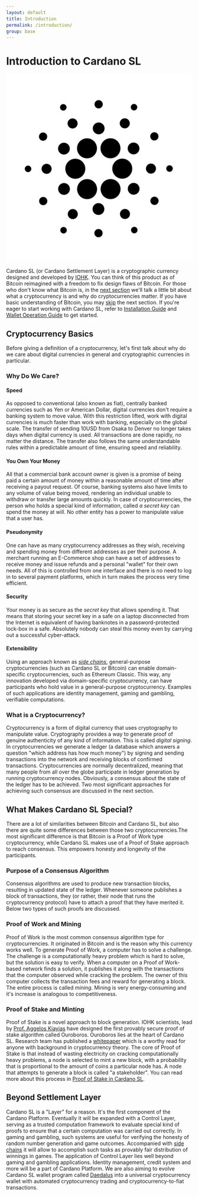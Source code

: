```yaml
---
layout: default
title: Introduction
permalink: /introduction/
group: base
---
```

# Introduction to Cardano SL

![cardano](/img/cardano.png)

Cardano SL (or Cardano Settlement Layer) is a cryptographic
currency designed and developed by [IOHK](https://iohk.io/team). You can
think of this product as of Bitcoin reimagined with a freedom to fix
design flaws of Bitcoin. For those
who don't know what Bitcoin is, in the [next
section](#cryptocurrency-basics) we'll talk a little
bit about what a cryptocurrency is and why do cryptocurrencies matter.
If you have basic understanding of Bitcoin, you may
[skip](#what-makes-cardano-sl-special) the next
section. If you're eager to start working with Cardano SL, refer to
[Installation Guide]() and [Wallet Operation Guide]() to get started.

## Cryptocurrency Basics

[//]: # (@any)

Before giving a definition of a cryptocurrency, let's first talk about
why do we care about digital currencies in general and cryptographic
currencies in particular.

### Why Do We Care?

#### Speed

As opposed to conventional (also known as fiat), centrally banked
currencies such as Yen or American Dollar, digital currencies don't
require a banking system to move value. With this restriction lifted,
work with digital currencies is much faster than work with banking,
especially on the global scale. The transfer of sending 10USD from
Osaka to Denver no longer takes days when digital currency is
used. All transactions are done rapidly, no matter the distance. The
transfer also follows the same understandable rules within a
predictable amount of time, ensuring speed and reliability.

#### You Own Your Money
All that a commercial bank account owner is given is a promise of
being paid a certain amount of money within a reasonable amount of
time after receiving a payout request.  Of course, banking systems
also have limits to any volume of value being moved, rendering an
individual unable to withdraw or transfer large amounts quickly. In
case of cryptocurrencies, the person who holds a
special kind of information, called _a secret key_ can spend the money
at will. No other entity has a power to manipulate value that a user
has.

#### Pseudonymity

One can have as many cryptocurrency addresses as they wish, receiving
and spending money from different addresses as per their purpose. A
merchant running an E-Commerce shop can have a set of addresses to
receive money and issue refunds and a personal "wallet" for their own
needs. All of this is controlled from one interface and there is no need
to log in to several payment platforms, which in turn makes the
process very time efficient.

#### Security

Your money is as secure as the _secret key_ that allows spending it.
That means that storing your secret key in a safe on a laptop
disconnected from the Internet is equivalent of having banknotes in a
password-protected lock-box in a safe. Absolutely nobody can steal this
money even by carrying out a successful cyber-attack.

#### Extensibility

Using an approach known as [_side chains_](), general-purpose
cryptocurrencies (such as Cardano SL or Bitcoin) can enable
domain-specific cryptocurrencies, such as Ethereum Classic. This way,
any innovation developed via domain-specific
cryptocurrency, can have participants who hold value in a
general-purpose cryptocurrency. Examples of such
applications are identity management, gaming and gambling, verifiable
computations.

### What is a Cryptocurrency?

Cryptocurrency is a form of digital currency that uses cryptography to
manipulate value. Cryptography provides a way to generate
proof of genuine authenticity of any kind of information. This is called
_digital signing_. In cryptocurrencies we generate a ledger (a database
which answers a question "which address has how much money") by signing
and sending transactions into the network and receiving blocks of
confirmed transactions. Cryptocurrencies are normally decentralized,
meaning that many people from all over the globe participate in
ledger generation by running cryptocurrency nodes. Obviously, a
consensus about the state of the ledger has to be achieved. Two most
significant approaches for achieving such consensus are discussed in the
next section.

## What Makes Cardano SL Special?

[//]: # (v0.1.0.0)

There are a lot of similarities between Bitcoin and Cardano
SL, but also there are quite some differences between those two
cryptocurrencies.The most significant difference is that Bitcoin is a
Proof of Work type cryptocurrency, while Cardano SL makes use of a
Proof of Stake approach to reach consensus. This empowers honesty and
longevity of the participants.

### Purpose of a Consensus Algorithm

Consensus algorithms are used to produce new transaction blocks,
resulting in updated state of the ledger. Whenever someone publishes
a block of transactions, they (or rather, their node that runs the
cryptocurrency protocol) have to attach a proof that they have merited
it. Below two types of such proofs are discussed.

### Proof of Work and Mining

Proof of Work is the most common consensus algorithm type for
cryptocurrencies. It originated in Bitcoin and is the reason why this
currency works well. To generate Proof of Work, a computer has to
solve a challenge. The challenge is a computationally heavy problem
which is hard to solve, but the solution is easy to verify. When a
computer on a Proof of Work-based network finds a solution, it publishes
it along with the transactions that the computer observed while
cracking the problem. The owner of this computer collects the transaction
fees and reward for generating a block. The entire process is called
_mining_. Mining is very energy-consuming and it's increase is
analogous to competitiveness.

### Proof of Stake and Minting

Proof of Stake is a novel approach to block generation. IOHK scientists,
lead by [Prof. Aggelos Kiayias](https://iohk.io/team/aggelos-kiayias/)
have designed the first provably secure proof of stake algorithm called
Ouroboros. Ouroboros lies at the heart of Cardano SL. Research team has
published a
[whitepaper](https://iohk.io/research/papers/a-provably-secure-proof-of-stake-blockchain-protocol/)
which is a worthy read for anyone with background in cryptocurrency
theory. The core of Proof of Stake is that instead of wasting
electricity on cracking computationally heavy problems, a node is
selected to mint a new block, with a probability that is proportional
to the amount of coins a particular node has. A node that attempts to
generate a block is called "a stakeholder". You can read more about this process in [Proof
of Stake in Cardano SL]().

## Beyond Settlement Layer

[//]: # (<2017-02-20>)

Cardano SL is a "Layer" for a reason. It's the first component of
the Cardano Platform. Eventually it will be expanded with a Control Layer,
serving as a trusted computation framework to evaluate special
kind of proofs to ensure that a certain computation was carried out
correctly. In gaming and gambling, such systems are  useful for
verifying the honesty of random number generation and game
outcomes. Accompanied with [side chains]() it will allow to accomplish
such tasks as provably fair distribution of winnings in games. The
application of Control Layer lies well beyond gaming and gambling
applications. Identity management, credit system and more will be a
part of Cardano Platform. We are also aiming to evolve Cardano SL wallet
program called [Daedalus]() into a universal cryptocurrency wallet
with automated cryptocurrency trading and cryptocurrency-to-fiat
transactions.
